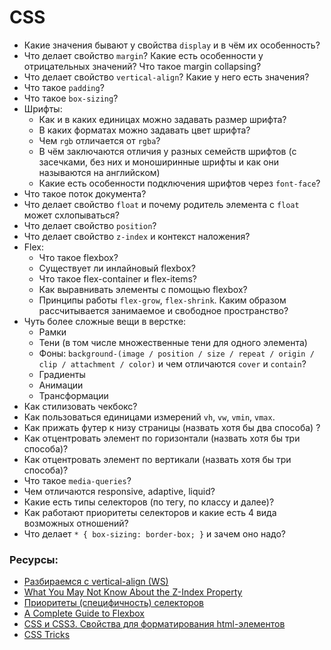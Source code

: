 # CSS

* Какие значения бывают у свойства `display` и в чём их особенность?
* Что делает свойство `margin`? Какие есть особенности у отрицательных значений? Что такое margin collapsing?
* Что делает свойство `vertical-align`? Какие у него есть значения?
* Что такое `padding`?
* Что такое `box-sizing`?
* Шрифты:
    * Как и в каких единицах можно задавать размер шрифта?
    * В каких форматах можно задавать цвет шрифта?
    * Чем `rgb` отличается от `rgba`?
    * В чём заключаются отличия у разных семейств шрифтов (с засечками, без них и моноширинные шрифты и как они называются на английском)
    * Какие есть особенности подключения шрифтов через `font-face`?
* Что такое поток документа?
* Что делает свойство `float` и почему родитель элемента с `float` может схлопываться?
* Что делает свойство `position`?
* Что делает свойство `z-index` и контекст наложения?
* Flex:
    * Что такое flexbox?
    * Существует ли инлайновый flexbox?
    * Что такое flex-container и flex-items?
    * Как выравнивать элементы с помощью flexbox?
    * Принципы работы `flex-grow`, `flex-shrink`. Каким образом рассчитывается занимаемое и свободное пространство?
* Чуть более сложные вещи в верстке:
    * Рамки
    * Тени (в том числе множественные тени для одного элемента)
    * Фоны: `background-(image / position / size / repeat / origin / clip / attachment / color)` и чем отличаются `cover` и `contain`?
    * Градиенты
    * Анимации
    * Трансформации
* Как стилизовать чекбокс?
* Как пользоваться единицами измерений `vh`, `vw`, `vmin`, `vmax`.
* Как прижать футер к низу страницы (назвать хотя бы два способа) ?
* Как отцентровать элемент по горизонтали (назвать хотя бы три способа)?
* Как отцентровать элемент по вертикали (назвать хотя бы три способа)?
* Что такое `media-queries`?
* Чем отличаются responsive, adaptive, liquid?
* Какие есть типы селекторов (по тегу, по классу и далее)?
* Как работают приоритеты селекторов и какие есть 4 вида возможных отношений?
* Что делает `* { box-sizing: border-box; }` и зачем оно надо?


### Ресурсы:
* [Разбираемся с vertical-align (WS)](https://web-standards.ru/articles/vertical-align/)
* [What You May Not Know About the Z-Index Property](https://webdesign.tutsplus.com/articles/what-you-may-not-know-about-the-z-index-property--webdesign-16892)
* [Приоритеты (специфичность) селекторов](https://habr.com/ru/post/137588/)
* [A Complete Guide to Flexbox](https://css-tricks.com/snippets/css/a-guide-to-flexbox/)
* [CSS и CSS3. Свойства для форматирования html-элементов](https://html5book.ru/css-css3/)
* [CSS Tricks](https://css-tricks.com/)
